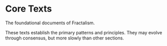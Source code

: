 # Core Texts

The foundational documents of Fractalism.

These texts establish the primary patterns and principles.
They may evolve through consensus, but more slowly than other sections.
